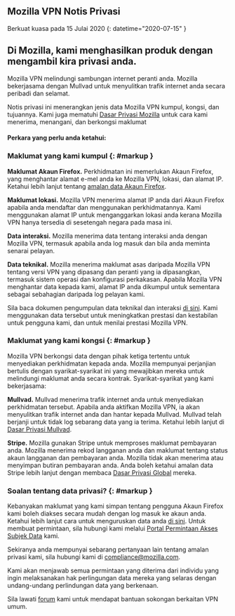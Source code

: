 ## <span class="privacy-header-firefox">Mozilla VPN</span> <span class="privacy-header-policy">Notis Privasi</span>

Berkuat kuasa pada 15 Julai 2020
{: datetime="2020-07-15" }

## Di Mozilla, kami menghasilkan produk dengan mengambil kira privasi anda.

Mozilla VPN melindungi sambungan internet peranti anda. Mozilla bekerjasama dengan Mullvad untuk menyulitkan trafik internet anda secara peribadi dan selamat.

Notis privasi ini menerangkan jenis data Mozilla VPN kumpul, kongsi, dan tujuannya. Kami juga mematuhi [Dasar Privasi Mozilla](https://www.mozilla.org/privacy/) untuk cara kami menerima, menangani, dan berkongsi maklumat

#### Perkara yang perlu anda ketahui:

### Maklumat yang kami kumpul {: #markup }

__Maklumat Akaun Firefox.__ Perkhidmatan ini memerlukan Akaun Firefox, yang menghantar alamat e-mel anda ke Mozilla VPN, lokasi, dan alamat IP. Ketahui lebih lanjut tentang [amalan data Akaun Firefox](https://www.mozilla.org/privacy/firefox/#firefox-accounts-join-firefox).

__Maklumat lokasi.__ Mozilla VPN menerima alamat IP anda dari Akaun Firefox apabila anda mendaftar dan menggunakan perkhidmatannya. Kami menggunakan alamat IP untuk menganggarkan lokasi anda kerana Mozilla VPN hanya tersedia di sesetengah negara pada masa ini.

__Data interaksi.__ Mozilla menerima data tentang interaksi anda dengan Mozilla VPN, termasuk apabila anda log masuk dan bila anda meminta senarai pelayan.

__Data teknikal.__ Mozilla menerima maklumat asas daripada Mozilla VPN tentang versi VPN yang dipasang dan peranti yang ia dipasangkan, termasuk sistem operasi dan konfigurasi perkakasan. Apabila Mozilla VPN menghantar data kepada kami, alamat IP anda dikumpul untuk sementara sebagai sebahagian daripada log pelayan kami.

Sila baca dokumen pengumpulan data teknikal dan interaksi [di sini](https://guardian-docs.herokuapp.com/api/swagger/#/). Kami menggunakan data tersebut untuk meningkatkan prestasi dan kestabilan untuk pengguna kami, dan untuk menilai prestasi Mozilla VPN.

### Maklumat yang kami kongsi {: #markup }

Mozilla VPN berkongsi data dengan pihak ketiga tertentu untuk menyediakan perkhidmatan kepada anda. Mozilla mempunyai perjanjian bertulis dengan syarikat-syarikat ini yang mewajibkan mereka untuk melindungi maklumat anda secara kontrak. Syarikat-syarikat yang kami bekerjasama:

__Mullvad.__ Mullvad menerima trafik internet anda untuk menyediakan perkhidmatan tersebut. Apabila anda aktifkan Mozilla VPN, ia akan menyulitkan trafik internet anda dan hantar kepada Mullvad. Mullvad telah berjanji untuk tidak log sebarang data yang ia terima. Ketahui lebih lanjut di [Dasar Privasi Mullvad](https://mullvad.net/help/no-logging-data-policy/).

__Stripe.__ Mozilla gunakan Stripe untuk memproses maklumat pembayaran anda. Mozilla menerima rekod langganan anda dan maklumat tentang status akaun langganan dan pembayaran anda. Mozilla tidak akan menerima atau menyimpan butiran pembayaran anda. Anda boleh ketahui amalan data Stripe lebih lanjut dengan membaca [Dasar Privasi Global](https://stripe.com/privacy) mereka.

### Soalan tentang data privasi? {: #markup }

Kebanyakan maklumat yang kami simpan tentang pengguna Akaun Firefox kami boleh diakses secara mudah dengan log masuk ke akaun anda. Ketahui lebih lanjut cara untuk menguruskan data anda [di sini](https://support.mozilla.org/products/privacy-and-security/user-control). Untuk membuat permintaan, sila hubungi kami melalui [Portal Permintaan Akses Subjek Data](https://privacyportal.onetrust.com/webform/1350748f-7139-405c-8188-22740b3b5587/4ba08202-2ede-4934-a89e-f0b0870f95f0) kami.

Sekiranya anda mempunyai sebarang pertanyaan lain tentang amalan privasi kami, sila hubungi kami di compliance@mozilla.com.

Kami akan menjawab semua permintaan yang diterima dari individu yang ingin melaksanakan hak perlingungan data mereka yang selaras dengan undang-undang perlindungan data yang berkenaan.

Sila lawati [forum](https://support.mozilla.org/) kami untuk mendapat bantuan sokongan berkaitan VPN umum.
